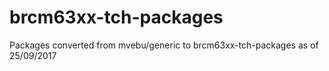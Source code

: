 # brcm63xx-tch-packages
Packages converted from mvebu/generic to brcm63xx-tch-packages as of 25/09/2017
